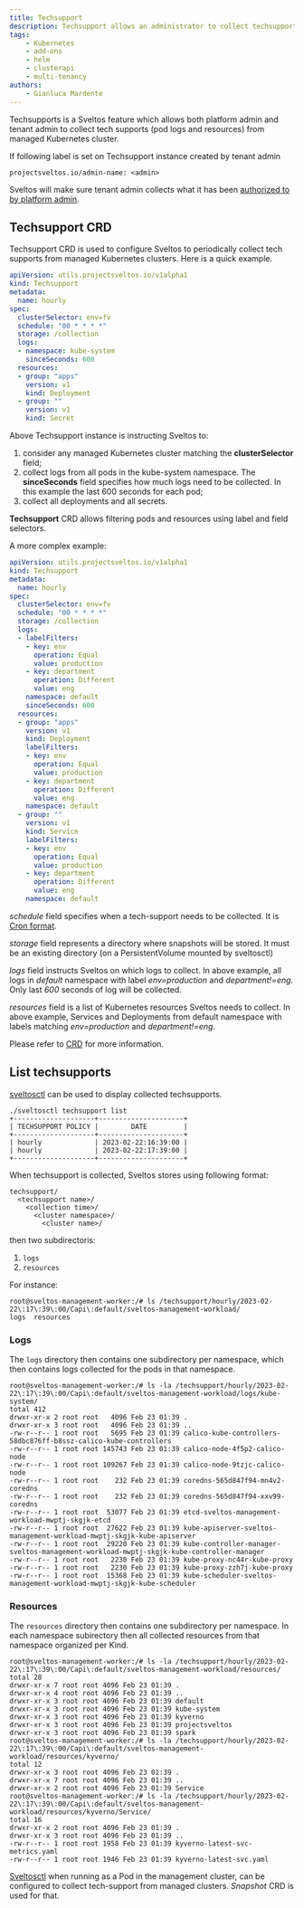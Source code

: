 ```yaml
---
title: Techsupport
description: Techsupport allows an administrator to collect techsupports, both logs and resources, from managed Kubernetes clusters.
tags:
    - Kubernetes
    - add-ons
    - helm
    - clusterapi
    - multi-tenancy
authors:
    - Gianluca Mardente
---
```

Techsupports is a Sveltos feature which allows both platform admin and tenant admin to collect tech supports (pod logs and resources) from managed Kubernetes cluster.

If following label is set on Techsupport instance created by tenant admin

```
projectsveltos.io/admin-name: <admin>
```

Sveltos will make sure tenant admin collects what it has been [authorized to by platform admin](../multi-tenancy.md).


## Techsupport CRD

Techsupport CRD is used to configure Sveltos to periodically collect tech supports from managed Kubernetes clusters. Here is a quick example. 

```yaml
apiVersion: utils.projectsveltos.io/v1alpha1
kind: Techsupport
metadata:
  name: hourly
spec:
  clusterSelector: env=fv
  schedule: "00 * * * *"
  storage: /collection
  logs:
  - namespace: kube-system
    sinceSeconds: 600
  resources:
  - group: "apps"
    version: v1
    kind: Deployment
  - group: ""
    version: v1
    kind: Secret
```

Above Techsupport instance is instructing Sveltos to:

1. consider any managed Kubernetes cluster matching the __clusterSelector__ field;
2. collect logs from all pods in the kube-system namespace. The __sinceSeconds__ field specifies how much logs need to be collected. In this example the last 600 seconds for each pod;
3. collect all deployments and all secrets.

__Techsupport__ CRD allows filtering pods and resources using label and field selectors.

A more complex example:

```yaml
apiVersion: utils.projectsveltos.io/v1alpha1
kind: Techsupport
metadata:
  name: hourly
spec:
  clusterSelector: env=fv
  schedule: "00 * * * *"
  storage: /collection
  logs:
  - labelFilters:
    - key: env
      operation: Equal
      value: production
    - key: department
      operation: Different
      value: eng
    namespace: default
    sinceSeconds: 600
  resources:
  - group: "apps"
    version: v1
    kind: Deployment
    labelFilters:
    - key: env
      operation: Equal
      value: production
    - key: department
      operation: Different
      value: eng
    namespace: default
  - group: ""
    version: v1
    kind: Service
    labelFilters:
    - key: env
      operation: Equal
      value: production
    - key: department
      operation: Different
      value: eng
    namespace: default
```

*schedule* field specifies when a tech-support needs to be collected. It is [Cron format](https://en.wikipedia.org/wiki/Cron).

*storage* field represents a directory where snapshots will be stored. It must be an existing directory (on a PersistentVolume mounted by sveltosctl)

*logs* field instructs Sveltos on which logs to collect. In above example, all logs in *default* namespace with label *env=production* and *department!=eng*. Only last *600* seconds of log will be collected.

*resources* field is a list of Kubernetes resources Sveltos needs to collect. In above example, Services and Deployments from default namespace with labels matching  *env=production* and *department!=eng*.


Please refer to [CRD](https://github.com/projectsveltos/sveltosctl/blob/main/api/v1alpha1/techsupport_types.go) for more information.

## List techsupports

[sveltosctl](https://github.com/projectsveltos/sveltosctl "Sveltos CLI")  can be used to display collected techsupports.

```
./sveltosctl techsupport list 
+--------------------+---------------------+
| TECHSUPPORT POLICY |        DATE         |
+--------------------+---------------------+
| hourly             | 2023-02-22:16:39:00 |
| hourly             | 2023-02-22:17:39:00 |
+--------------------+---------------------+
```

When techsupport is collected, Sveltos stores using following format:

```
techsupport/
  <techsupport name>/
    <collection time>/
      <cluster namespace>/
        <cluster name>/
```

then two subdirectoris:

1. ```logs```
2. ```resources```

For instance:

```
root@sveltos-management-worker:/# ls /techsupport/hourly/2023-02-22\:17\:39\:00/Capi\:default/sveltos-management-workload/
logs  resources
```

### Logs

The ```logs``` directory then contains one subdirectory per namespace, which then contains logs collected for the pods in that namespace.

```
root@sveltos-management-worker:/# ls -la /techsupport/hourly/2023-02-22\:17\:39\:00/Capi\:default/sveltos-management-workload/logs/kube-system/
total 412
drwxr-xr-x 2 root root   4096 Feb 23 01:39 .
drwxr-xr-x 3 root root   4096 Feb 23 01:39 ..
-rw-r--r-- 1 root root   5695 Feb 23 01:39 calico-kube-controllers-58dbc876ff-b8ssz-calico-kube-controllers
-rw-r--r-- 1 root root 145743 Feb 23 01:39 calico-node-4f5p2-calico-node
-rw-r--r-- 1 root root 109267 Feb 23 01:39 calico-node-9tzjc-calico-node
-rw-r--r-- 1 root root    232 Feb 23 01:39 coredns-565d847f94-mn4v2-coredns
-rw-r--r-- 1 root root    232 Feb 23 01:39 coredns-565d847f94-xxv99-coredns
-rw-r--r-- 1 root root  53077 Feb 23 01:39 etcd-sveltos-management-workload-mwptj-skgjk-etcd
-rw-r--r-- 1 root root  27622 Feb 23 01:39 kube-apiserver-sveltos-management-workload-mwptj-skgjk-kube-apiserver
-rw-r--r-- 1 root root  29220 Feb 23 01:39 kube-controller-manager-sveltos-management-workload-mwptj-skgjk-kube-controller-manager
-rw-r--r-- 1 root root   2230 Feb 23 01:39 kube-proxy-nc44r-kube-proxy
-rw-r--r-- 1 root root   2230 Feb 23 01:39 kube-proxy-zzh7j-kube-proxy
-rw-r--r-- 1 root root  15368 Feb 23 01:39 kube-scheduler-sveltos-management-workload-mwptj-skgjk-kube-scheduler
```

### Resources 

The ```resources``` directory then contains one subdirectory per namespace.
In each namespace subirectory then all collected resources from that namespace organized per Kind.

```
root@sveltos-management-worker:/# ls -la /techsupport/hourly/2023-02-22\:17\:39\:00/Capi\:default/sveltos-management-workload/resources/
total 28
drwxr-xr-x 7 root root 4096 Feb 23 01:39 .
drwxr-xr-x 4 root root 4096 Feb 23 01:39 ..
drwxr-xr-x 3 root root 4096 Feb 23 01:39 default
drwxr-xr-x 3 root root 4096 Feb 23 01:39 kube-system
drwxr-xr-x 3 root root 4096 Feb 23 01:39 kyverno
drwxr-xr-x 3 root root 4096 Feb 23 01:39 projectsveltos
drwxr-xr-x 3 root root 4096 Feb 23 01:39 spark
root@sveltos-management-worker:/# ls -la /techsupport/hourly/2023-02-22\:17\:39\:00/Capi\:default/sveltos-management-workload/resources/kyverno/
total 12
drwxr-xr-x 3 root root 4096 Feb 23 01:39 .
drwxr-xr-x 7 root root 4096 Feb 23 01:39 ..
drwxr-xr-x 2 root root 4096 Feb 23 01:39 Service
root@sveltos-management-worker:/# ls -la /techsupport/hourly/2023-02-22\:17\:39\:00/Capi\:default/sveltos-management-workload/resources/kyverno/Service/
total 16
drwxr-xr-x 2 root root 4096 Feb 23 01:39 .
drwxr-xr-x 3 root root 4096 Feb 23 01:39 ..
-rw-r--r-- 1 root root 1958 Feb 23 01:39 kyverno-latest-svc-metrics.yaml
-rw-r--r-- 1 root root 1946 Feb 23 01:39 kyverno-latest-svc.yaml
```


[Sveltosctl](https://github.com/projectsveltos/sveltosctl "Sveltos CLI") when running as a Pod in the management cluster, can be configured to collect tech-support from managed clusters.
*Snapshot* CRD is used for that.

